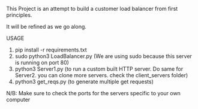 This Project is an attempt to build a customer load balancer from first principles. 

It will be refined as we go along. 

USAGE

1. pip install -r requirements.txt
2. sudo python3 LoadBalancer.py (We are using sudo because this server is running on port 80)
3. python3 Server1.py (to run a custom built HTTP server. Do same for Server2. you can clone more servers. check the client_servers folder)
4. python3 get_reqs.py <Load int value> (to generate multiple get requests)

N/B: Make sure to check the ports for the servers specific to your own computer
